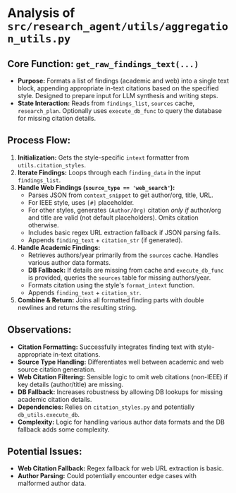# Analysis of `src/research_agent/utils/aggregation_utils.py`

## Core Function: `get_raw_findings_text(...)`

*   **Purpose:** Formats a list of findings (academic and web) into a single text block, appending appropriate in-text citations based on the specified style. Designed to prepare input for LLM synthesis and writing steps.
*   **State Interaction:** Reads from `findings_list`, `sources` cache, `research_plan`. Optionally uses `execute_db_func` to query the database for missing citation details.

## Process Flow:

1.  **Initialization:** Gets the style-specific `intext` formatter from `utils.citation_styles`.
2.  **Iterate Findings:** Loops through each `finding_data` in the input `findings_list`.
3.  **Handle Web Findings (`source_type == 'web_search'`):**
    *   Parses JSON from `context_snippet` to get author/org, title, URL.
    *   For IEEE style, uses `[#]` placeholder.
    *   For other styles, generates `(Author/Org)` citation *only if* author/org and title are valid (not default placeholders). Omits citation otherwise.
    *   Includes basic regex URL extraction fallback if JSON parsing fails.
    *   Appends `finding_text` + `citation_str` (if generated).
4.  **Handle Academic Findings:**
    *   Retrieves authors/year primarily from the `sources` cache. Handles various author data formats.
    *   **DB Fallback:** If details are missing from cache and `execute_db_func` is provided, queries the `sources` table for missing authors/year.
    *   Formats citation using the style's `format_intext` function.
    *   Appends `finding_text` + `citation_str`.
5.  **Combine & Return:** Joins all formatted finding parts with double newlines and returns the resulting string.

## Observations:

*   **Citation Formatting:** Successfully integrates finding text with style-appropriate in-text citations.
*   **Source Type Handling:** Differentiates well between academic and web source citation generation.
*   **Web Citation Filtering:** Sensible logic to omit web citations (non-IEEE) if key details (author/title) are missing.
*   **DB Fallback:** Increases robustness by allowing DB lookups for missing academic citation details.
*   **Dependencies:** Relies on `citation_styles.py` and potentially `db_utils.execute_db`.
*   **Complexity:** Logic for handling various author data formats and the DB fallback adds some complexity.

## Potential Issues:

*   **Web Citation Fallback:** Regex fallback for web URL extraction is basic.
*   **Author Parsing:** Could potentially encounter edge cases with malformed author data.
